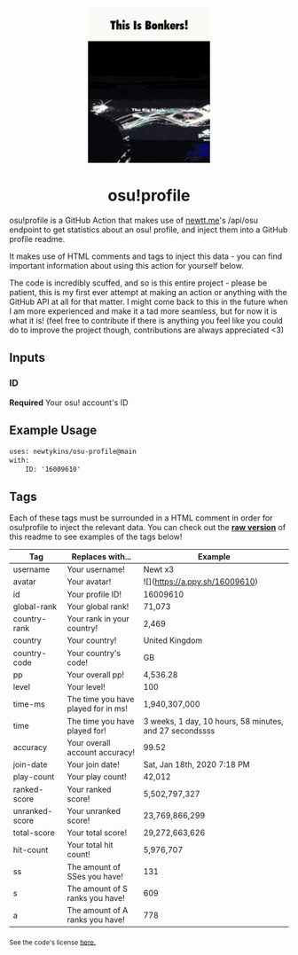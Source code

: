 <div align="center">
    <img src="readme.gif">
    <h1>osu!profile</h1>
</div>

osu!profile is a GitHub Action that makes use of [newtt.me](https://newtt.me/)'s /api/osu endpoint to get statistics about an osu! profile, and inject them into a GitHub profile readme.

It makes use of HTML comments and tags to inject this data - you can find important information about using this action for yourself below.

The code is incredibly scuffed, and so is this entire project - please be patient, this is my first ever attempt at making an action or anything with the GitHub API at all for that matter. I might come back to this in the future when I am more experienced and make it a tad more seamless, but for now it is what it is! (feel free to contribute if there is anything you feel like you could do to improve the project though, contributions are always appreciated <3)

## Inputs

### ID

**Required** Your osu! account's ID

## Example Usage

```
uses: newtykins/osu-profile@main
with:
	ID: '16009610'
```

## Tags

Each of these tags must be surrounded in a HTML comment in order for osu!profile to inject the relevant data. You can check out the [**raw version**](https://raw.githubusercontent.com/newtykins/osu-profile/main/readme.md) of this readme to see examples of the tags below!

| Tag            | Replaces with...                    | Example                                                                     |
| -------------- | ----------------------------------- | --------------------------------------------------------------------------- |
| username       | Your username!                      | <!--osu-username-->Newt x3<!--osu-username-->                               |
| avatar         | Your avatar!                        | ![](<!--osu-avatar-->https://a.ppy.sh/16009610<!--osu-avatar-->)                                     |
| id             | Your profile ID!                    | <!--osu-id-->16009610<!--osu-id-->                                          |
| global-rank    | Your global rank!                   | <!--osu-global-rank-->71,073<!--osu-global-rank-->                         |
| country-rank   | Your rank in your country!          | <!--osu-country-rank-->2,469<!--osu-country-rank-->                        |
| country        | Your country!                       | <!--osu-country-->United Kingdom<!--osu-country-->                          |
| country-code   | Your country's code!                | <!--osu-country-code-->GB<!--osu-country-code-->                            |
| pp             | Your overall pp!                    | <!--osu-pp-->4,536.28<!--osu-pp-->                                              |
| level          | Your level!                         | <!--osu-level-->100<!--osu-level-->                                         |
| time-ms        | The time you have played for in ms! | <!--osu-time-ms-->1,940,307,000<!--osu-time-ms-->                                        |
| time           | The time you have played for!       | <!--osu-time-->3 weeks, 1 day, 10 hours, 58 minutes, and 27 secondssss<!--osu-time--> |
| accuracy       | Your overall account accuracy!      | <!--osu-accuracy-->99.52<!--osu-accuracy-->                                 |
| join-date      | Your join date!                     | <!--osu-join-date-->Sat, Jan 18th, 2020 7:18 PM<!--osu-join-date-->         |
| play-count     | Your play count!                    | <!--osu-play-count-->42,012<!--osu-play-count-->                            |
| ranked-score   | Your ranked score!                  | <!--osu-ranked-score-->5,502,797,327<!--osu-ranked-score-->                 |
| unranked-score | Your unranked score!                | <!--osu-unranked-score-->23,769,866,299<!--osu-unranked-score-->                          |
| total-score    | Your total score!                   | <!--osu-total-score-->29,272,663,626<!--osu-total-score-->                  |
| hit-count      | Your total hit count!               | <!--osu-hit-count-->5,976,707<!--osu-hit-count-->                                    |
| ss             | The amount of SSes you have!        | <!--osu-ss-->131<!--osu-ss-->                                               |
| s              | The amount of S ranks you have!     | <!--osu-s-->609<!--osu-s-->                                                 |
| a              | The amount of A ranks you have!     | <!--osu-a-->778<!--osu-a-->                                                 |

<sub>See the code's license <a href="license.md">here.</sub>

